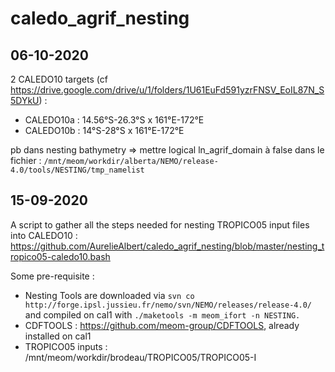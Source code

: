 # caledo_agrif_nesting
 
## 06-10-2020

2 CALEDO10 targets (cf https://drive.google.com/drive/u/1/folders/1U61EuFd591yzrFNSV_EoIL87N_S5DYkU) :
  - CALEDO10a : 14.56°S-26.3°S x 161°E-172°E
  - CALEDO10b : 14°S-28°S x 161°E-172°E
  
pb dans nesting bathymetry => mettre logical ln_agrif_domain à false dans le fichier : ```/mnt/meom/workdir/alberta/NEMO/release-4.0/tools/NESTING/tmp_namelist```

## 15-09-2020
A script to gather all the steps needed for nesting TROPICO05 input files into CALEDO10 : https://github.com/AurelieAlbert/caledo_agrif_nesting/blob/master/nesting_tropico05-caledo10.bash

Some pre-requisite :
 - Nesting Tools are downloaded via ``` svn co http://forge.ipsl.jussieu.fr/nemo/svn/NEMO/releases/release-4.0/ ``` and compiled on cal1 with ``` ./maketools -m meom_ifort -n NESTING. ```
 - CDFTOOLS : https://github.com/meom-group/CDFTOOLS, already installed on cal1
 - TROPICO05 inputs : /mnt/meom/workdir/brodeau/TROPICO05/TROPICO05-I





